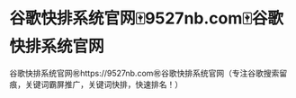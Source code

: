 # 谷歌快排系统官网🀄️9527nb.com🀄️谷歌快排系统官网

谷歌快排系统官网㊗️https://9527nb.com㊗️谷歌快排系统官网（专注谷歌搜索留痕，关键词霸屏推广，关键词快排，快速排名！）